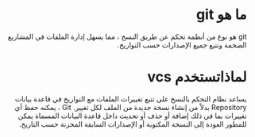<div dir = rtl > 
  
 <h1>  ما هو git
</h1> 

 <p> git هو نوع من أنظمة تحكم عن طريق النسخ ، مما يسهل إدارة الملفات في المشاريع الضخمة وتتبع جميع الإصدارات حسب التواريخ.  
  <p> 
    
<h1> لماذاتستخدم vcs </h1>
<p>
    يساعد نظام التحكم بالنسخ على تتبع تغييرات الملفات مع التواريخ في قاعدة بيانات Repository   بدلاً من إنشاء نسخة جديدة من الملف لكل تغيير.
Git  ، يمكنه حفظ أي تغييرات بما في ذلك إضافة أو حذف أو تحديث داخل قاعدة البيانات المسماة 
يمكن للمطور العودة إلى النسخة المكتوبة أو الإصدارات السابقة المخزنة حسب التاريخ.
  </p> 
  </dir >


